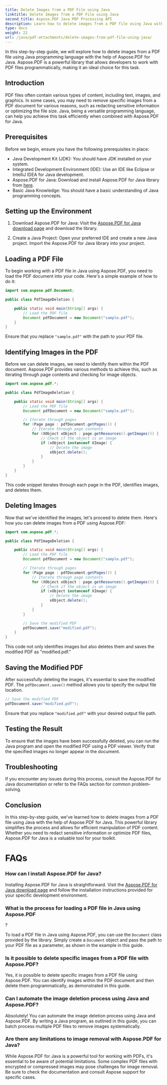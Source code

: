 ```yaml
---
title: Delete Images from a PDF File using Java
linktitle: Delete Images from a PDF File using Java
second_title: Aspose.PDF Java PDF Processing API
description: Learn how to delete images from a PDF file using Java with Aspose.PDF for Java. Step-by-step guide with source code for efficient image removal in PDFs.
type: docs
weight: 22
url: /java/pdf-attachments/delete-images-from-pdf-file-using-java/
---
```


In this step-by-step guide, we will explore how to delete images from a PDF file using Java programming language with the help of Aspose.PDF for Java. Aspose.PDF is a powerful library that allows developers to work with PDF files programmatically, making it an ideal choice for this task.

## Introduction

PDF files often contain various types of content, including text, images, and graphics. In some cases, you may need to remove specific images from a PDF document for various reasons, such as redacting sensitive information or optimizing the file size. Java, being a versatile programming language, can help you achieve this task efficiently when combined with Aspose.PDF for Java.

## Prerequisites

Before we begin, ensure you have the following prerequisites in place:

- Java Development Kit (JDK): You should have JDK installed on your system.
- Integrated Development Environment (IDE): Use an IDE like Eclipse or IntelliJ IDEA for Java development.
- Aspose.PDF for Java: Download and install Aspose.PDF for Java library from [here](https://downloads.aspose.com/pdf/java).
- Basic Java Knowledge: You should have a basic understanding of Java programming concepts.

## Setting up the Environment

1. Download Aspose.PDF for Java: Visit the [Aspose.PDF for Java download page](https://downloads.aspose.com/pdf/java) and download the library.

2. Create a Java Project: Open your preferred IDE and create a new Java project. Import the Aspose.PDF for Java library into your project.

## Loading a PDF File

To begin working with a PDF file in Java using Aspose.PDF, you need to load the PDF document into your code. Here's a simple example of how to do it:

```java
import com.aspose.pdf.Document;

public class PdfImageDeletion {

    public static void main(String[] args) {
        // Load the PDF file
        Document pdfDocument = new Document("sample.pdf");
    }
}
```

Ensure that you replace `"sample.pdf"` with the path to your PDF file.

## Identifying Images in the PDF

Before we can delete images, we need to identify them within the PDF document. Aspose.PDF provides various methods to achieve this, such as iterating through page contents and checking for image objects.

```java
import com.aspose.pdf.*;

public class PdfImageDeletion {

    public static void main(String[] args) {
        // Load the PDF file
        Document pdfDocument = new Document("sample.pdf");

        // Iterate through pages
        for (Page page : pdfDocument.getPages()) {
            // Iterate through page contents
            for (XObject xObject : page.getResources().getImages()) {
                // Check if the object is an image
                if (xObject instanceof XImage) {
                    // Delete the image
                    xObject.delete();
                }
            }
        }
    }
}
```

This code snippet iterates through each page in the PDF, identifies images, and deletes them.

## Deleting Images

Now that we've identified the images, let's proceed to delete them. Here's how you can delete images from a PDF using Aspose.PDF:

```java
import com.aspose.pdf.*;

public class PdfImageDeletion {

    public static void main(String[] args) {
        // Load the PDF file
        Document pdfDocument = new Document("sample.pdf");

        // Iterate through pages
        for (Page page : pdfDocument.getPages()) {
            // Iterate through page contents
            for (XObject xObject : page.getResources().getImages()) {
                // Check if the object is an image
                if (xObject instanceof XImage) {
                    // Delete the image
                    xObject.delete();
                }
            }
        }

        // Save the modified PDF
        pdfDocument.save("modified.pdf");
    }
}
```

This code not only identifies images but also deletes them and saves the modified PDF as "modified.pdf."

## Saving the Modified PDF

After successfully deleting the images, it's essential to save the modified PDF. The `pdfDocument.save()` method allows you to specify the output file location.

```java
// Save the modified PDF
pdfDocument.save("modified.pdf");
```

Ensure that you replace `"modified.pdf"` with your desired output file path.

## Testing the Result

To ensure that the images have been successfully deleted, you can run the Java program and open the modified PDF using a PDF viewer. Verify that the specified images no longer appear in the document.

## Troubleshooting

If you encounter any issues during this process, consult the Aspose.PDF for Java documentation or refer to the FAQs section for common problem-solving.

## Conclusion

In this step-by-step guide, we've learned how to delete images from a PDF file using Java with the help of Aspose.PDF for Java. This powerful library simplifies the process and allows for efficient manipulation of PDF content. Whether you need to redact sensitive information or optimize PDF files, Aspose.PDF for Java is a valuable tool for your toolkit.

# FAQs

### How can I install Aspose.PDF for Java?

Installing Aspose.PDF for Java is straightforward. Visit the [Aspose.PDF for Java download page](https://releases.aspose.com/pdf/java/) and follow the installation instructions provided for your specific development environment.

### What is the process for loading a PDF file in Java using Aspose.PDF

?

To load a PDF file in Java using Aspose.PDF, you can use the `Document` class provided by the library. Simply create a `Document` object and pass the path to your PDF file as a parameter, as shown in the example in this guide.

### Is it possible to delete specific images from a PDF file with Aspose.PDF?

Yes, it is possible to delete specific images from a PDF file using Aspose.PDF. You can identify images within the PDF document and then delete them programmatically, as demonstrated in this guide.

### Can I automate the image deletion process using Java and Aspose.PDF?

Absolutely! You can automate the image deletion process using Java and Aspose.PDF. By writing a Java program, as outlined in this guide, you can batch process multiple PDF files to remove images systematically.

### Are there any limitations to image removal with Aspose.PDF for Java?

While Aspose.PDF for Java is a powerful tool for working with PDFs, it's essential to be aware of potential limitations. Some complex PDF files with encrypted or compressed images may pose challenges for image removal. Be sure to check the documentation and consult Aspose support for specific cases.